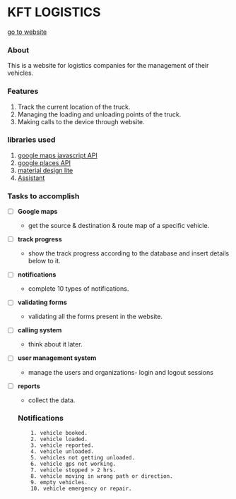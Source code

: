 # KFT LOGISTICS
[go to website](http://www.kft.cu.cc)

### About
This is a website for logistics companies for the management of their vehicles.

### Features
1. Track the current location of the truck.
2. Managing the loading and unloading points of the truck.
3. Making calls to the device through website.

  
### libraries used
1. [google maps javascript API](https://developers.google.com/maps/documentation/javascript/)
2. [google places API](https://developers.google.com/places/)
3. [material design lite](https://getmdl.io)
4. [Assistant](https://api.ai/)


### Tasks to accomplish
- [ ] **Google maps**
   * get the source & destination & route map of a specific vehicle.

- [ ] **track progress**
   * show the track progress according to the database and insert details below to it.

- [ ] **notifications**
   * complete 10 types of notifications.
   
- [ ] **validating forms**
   * validating all the forms present in the website.

- [ ] **calling system**
   * think about it later.
   
- [ ] **user management system**
   * manage the users and organizations- login and logout sessions
   
- [ ] **reports**
   * collect the data.
   
   ### Notifications
  
   ``` 
       1. vehicle booked.
       2. vehicle loaded.
       3. vehicle reported.
       4. vehicle unloaded.
       5. vehicles not getting unloaded.
       6. vehicle gps not working.
       7. vehicle stopped > 2 hrs.
       8. vehicle moving in wrong path or direction.
       9. empty vehicles.
       10. vehicle emergency or repair.
    ```
   


